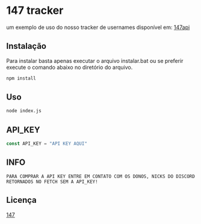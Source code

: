 # 147 tracker

um exemplo de uso do nosso tracker de usernames disponível em: [147api](https://api.147bio.club/)

## Instalação

Para instalar basta apenas executar o arquivo instalar.bat ou se preferir execute o comando abaixo no diretório do arquivo.

```js
npm install
```

## Uso

```bash
node index.js
```
## API_KEY

```javascript
const API_KEY = "API KEY AQUI"
```

## INFO
```
PARA COMPRAR A API KEY ENTRE EM CONTATO COM OS DONOS, NICKS DO DISCORD RETORNADOS NO FETCH SEM A API_KEY!
```
## Licença
[147](https://youtube.com/bancalabs)
